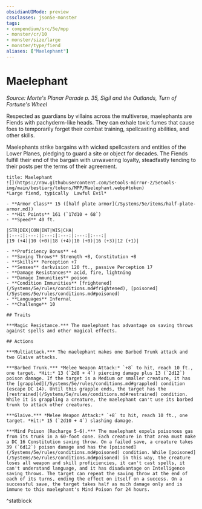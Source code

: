 ```yaml
---
obsidianUIMode: preview
cssclasses: json5e-monster
tags:
- compendium/src/5e/mpp
- monster/cr/10
- monster/size/large
- monster/type/fiend
aliases: ["Maelephant"]
---
```

# Maelephant
*Source: Morte's Planar Parade p. 35, Sigil and the Outlands, Turn of Fortune's Wheel*  

Respected as guardians by villains across the multiverse, maelephants are Fiends with pachyderm-like heads. They can exhale toxic fumes that cause foes to temporarily forget their combat training, spellcasting abilities, and other skills.

Maelephants strike bargains with wicked spellcasters and entities of the Lower Planes, pledging to guard a site or object for decades. The Fiends fulfill their end of the bargain with unwavering loyalty, steadfastly tending to their posts per the terms of their agreement.

```ad-statblock
title: Maelephant
![](https://raw.githubusercontent.com/5etools-mirror-2/5etools-img/main/bestiary/tokens/MPP/Maelephant.webp#token)
*Large fiend, typically  Lawful Evil*

- **Armor Class** 15 ([half plate armor](/Systems/5e/items/half-plate-armor.md))
- **Hit Points** 161 (`17d10 + 68`)
- **Speed** 40 ft.

|STR|DEX|CON|INT|WIS|CHA|
|:---:|:---:|:---:|:---:|:---:|:---:|
|19 (+4)|10 (+0)|18 (+4)|10 (+0)|16 (+3)|12 (+1)|

- **Proficiency Bonus** +4
- **Saving Throws** Strength +8, Constitution +8
- **Skills** Perception +7
- **Senses** darkvision 120 ft., passive Perception 17
- **Damage Resistances** acid, fire, lightning
- **Damage Immunities** poison
- **Condition Immunities** [frightened](/Systems/5e/rules/conditions.md#frightened), [poisoned](/Systems/5e/rules/conditions.md#poisoned)
- **Languages** Infernal
- **Challenge** 10

## Traits

***Magic Resistance.*** The maelephant has advantage on saving throws against spells and other magical effects.

## Actions

***Multiattack.*** The maelephant makes one Barbed Trunk attack and two Glaive attacks.

***Barbed Trunk.*** *Melee Weapon Attack:* `+8` to hit, reach 10 ft., one target. *Hit:* 13 (`2d8 + 4`) piercing damage plus 13 (`2d12`) poison damage. If the target is a Medium or smaller creature, it has the [grappled](/Systems/5e/rules/conditions.md#grappled) condition (escape DC 14). Until this grapple ends, the target has the [restrained](/Systems/5e/rules/conditions.md#restrained) condition. While it is grappling a creature, the maelephant can't use its barbed trunk to attack other creatures.

***Glaive.*** *Melee Weapon Attack:* `+8` to hit, reach 10 ft., one target. *Hit:* 15 (`2d10 + 4`) slashing damage.

***Mind Poison (Recharge 5-6).*** The maelephant expels poisonous gas from its trunk in a 60-foot cone. Each creature in that area must make a DC 16 Constitution saving throw. On a failed save, a creature takes 39 (`6d12`) poison damage and has the [poisoned](/Systems/5e/rules/conditions.md#poisoned) condition. While [poisoned](/Systems/5e/rules/conditions.md#poisoned) in this way, the creature loses all weapon and skill proficiencies, it can't cast spells, it can't understand language, and it has disadvantage on Intelligence saving throws. The target can repeat the saving throw at the end of each of its turns, ending the effect on itself on a success. On a successful save, the target takes half as much damage only and is immune to this maelephant's Mind Poison for 24 hours.
```
^statblock